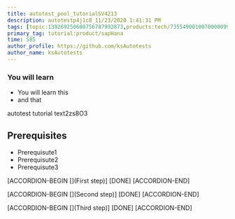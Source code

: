 ```yaml
---
title: autotest_pool_tutorialSV4213
description: autotestp4j1c8_11/23/2020 1:41:31 PM
tags: [topic:139269250608756787992873,products:tech/73554900100700000996,tutorial:experience/advanced]
primary_tag: tutorial:product/sapHana
time: 585
author_profile: https://github.com/ksAutotests
author_name: ksAutotests
---
```

### You will learn
- You will learn this
- and that

autotest tutorial text2zs8O3

## Prerequisites
- Prerequisute1
- Prerequisute2
- Prerequisute3

[ACCORDION-BEGIN [](First step)]
[DONE]
[ACCORDION-END]

[ACCORDION-BEGIN [](Second step)]
[DONE]
[ACCORDION-END]

[ACCORDION-BEGIN [](Third step)]
[DONE]
[ACCORDION-END]

